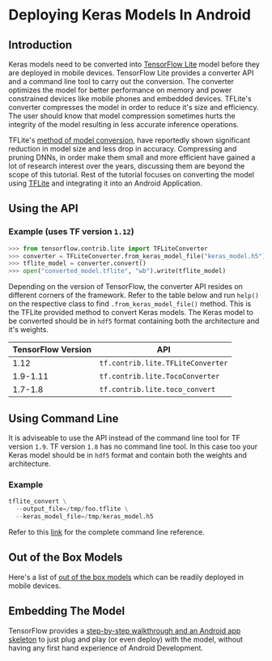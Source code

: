 # Deploying Keras Models In Android

## Introduction

Keras models need to be converted into [TensorFlow Lite](https://www.tensorflow.org/lite) model before
they are deployed in mobile devices. TensorFlow Lite provides a converter API and a command line tool
to carry out the conversion. The converter optimizes the model for better performance on memory and power constrained devices like mobile phones and embedded devices. TFLite's converter compresses the model in
order to reduce it's size and efficiency. The user should know that model compression sometimes hurts the
integrity of the model resulting in less accurate inference operations.

TFLite's [method of model conversion](https://medium.com/tensorflow/introducing-the-model-optimization-toolkit-for-tensorflow-254aca1ba0a3),
have reportedly shown significant reduction in model size and less drop in accuracy. Compressing and
pruning DNNs, in order make them small and more efficient have gained a lot of research interest over
the years, discussing them are beyond the scope of this tutorial. Rest of the tutorial focuses on converting the model using [TFLite](https://www.tensorflow.org/lite) and integrating it into an Android Application.


## Using the API

### Example (uses TF version `1.12`)
```python
>>> from tensorflow.contrib.lite import TFLiteConverter
>>> converter = TFLiteConverter.from_keras_model_file("keras_model.h5")
>>> tflite_model = converter.convert()
>>> open("converted_model.tflite", "wb").write(tflite_model)
```

Depending on the version of TensorFlow, the converter API resides on different corners of the framework.
Refer to the table below and run `help()` on the respective class to find ```.from_keras_model_file()``` method. This is the TFLite provided method to convert Keras models. The Keras model to be converted should be in `hdf5` format containing both the architecture and it's weights.

| TensorFlow Version | API |
| --- | --- |
| 1.12     | `tf.contrib.lite.TFLiteConverter` |
| 1.9-1.11 | `tf.contrib.lite.TocoConverter`   |
| 1.7-1.8  | `tf.contrib.lite.toco_convert`    |  


## Using Command Line

It is adviseable to use the API instead of the command line tool for TF version `1.9`. TF version `1.8` has no command line tool. In this case too your Keras model should be in `hdf5` format and contain both the weights and architecture.


### Example
```python
tflite_convert \
  --output_file=/tmp/foo.tflite \
  --keras_model_file=/tmp/keras_model.h5
```

Refer to this [link](https://www.tensorflow.org/lite/convert/cmdline_reference) for the complete command line reference.

## Out of the Box Models
Here's a list of [out of the box models](https://github.com/tensorflow/tensorflow/blob/master/tensorflow/lite/g3doc/models.md) which can be readily deployed in mobile devices.

## Embedding The Model

TensorFlow provides a [step-by-step walkthrough and an Android app skeleton](https://codelabs.developers.google.com/codelabs/tensorflow-for-poets-2-tflite/#3) to just plug and play (or even deploy) with the model, without having any first hand experience of Android Development.
